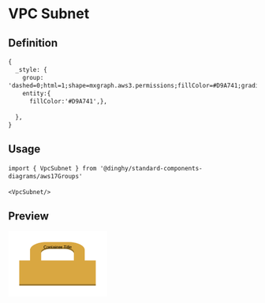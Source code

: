 # VPC Subnet

## Definition

```
{
  _style: {
    group: 'dashed=0;html=1;shape=mxgraph.aws3.permissions;fillColor=#D9A741;gradientColor=none;dashed=0;',
    entity:{
      fillColor:'#D9A741',},
    
  },
}
```

## Usage

```
import { VpcSubnet } from '@dinghy/standard-components-diagrams/aws17Groups'

<VpcSubnet/>
```

## Preview

<img src="./vpc-subnet.png" width="200"/>
